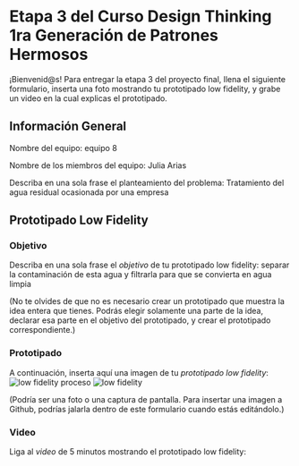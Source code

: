 # Etapa 3 del Curso Design Thinking 1ra Generación de Patrones Hermosos

¡Bienvenid@s!
Para entregar la etapa 3 del proyecto final, llena el siguiente formulario, inserta una foto mostrando tu prototipado low fidelity, y grabe un video en la cual explicas el prototipado.

## Información General

Nombre del equipo: equipo 8

Nombre de los miembros del equipo: Julia Arias

Describa en una sola frase el planteamiento del problema: Tratamiento del agua residual ocasionada por una empresa

## Prototipado Low Fidelity

### Objetivo

Describa en una sola frase el _objetivo_ de tu prototipado low fidelity: separar la contaminación de esta agua y filtrarla para que se convierta en agua limpia


(No te olvides de que no es necesario crear un prototipado que muestra la idea entera que tienes. Podrás elegir solamente una parte de la idea, declarar esa parte en el objetivo del prototipado, y crear el prototipado correspondiente.)

### Prototipado

A continuación, inserta aquí una imagen de tu _prototipado low fidelity_:
![low fidelity proceso](https://user-images.githubusercontent.com/126533593/235308872-370e1c13-06d2-4fed-a798-1e1bb183ad24.jpeg)
![low fidelity](https://user-images.githubusercontent.com/126533593/235308935-410279d3-fb7b-494c-9cec-06d8487e3176.jpeg)

(Podría ser una foto o una captura de pantalla. Para insertar una imagen a Github, podrías jalarla dentro de este formulario cuando estás editándolo.)

### Video

Liga al _video_ de 5 minutos mostrando el prototipado low fidelity:

